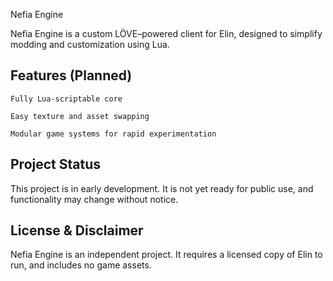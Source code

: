 Nefia Engine

Nefia Engine is a custom LÖVE–powered client for Elin, designed to simplify modding and customization using Lua.
## Features (Planned)

    Fully Lua-scriptable core

    Easy texture and asset swapping

    Modular game systems for rapid experimentation

## Project Status

This project is in early development.
It is not yet ready for public use, and functionality may change without notice.

## License & Disclaimer
Nefia Engine is an independent project. It requires a licensed copy of Elin to run, and includes no game assets.
